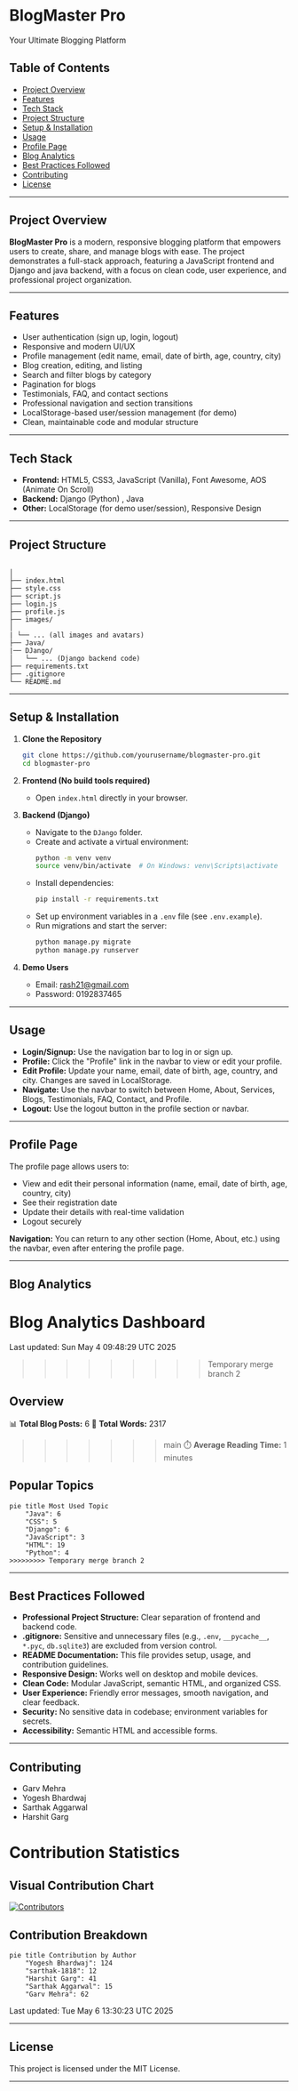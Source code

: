# BlogMaster Pro

Your Ultimate Blogging Platform

## Table of Contents

- [Project Overview](#project-overview)
- [Features](#features)
- [Tech Stack](#tech-stack)
- [Project Structure](#project-structure)
- [Setup & Installation](#setup--installation)
- [Usage](#usage)
- [Profile Page](#profile-page)
- [Blog Analytics](#blog-analytics)
- [Best Practices Followed](#best-practices-followed)
- [Contributing](#contributing)
- [License](#license)

---

## Project Overview

**BlogMaster Pro** is a modern, responsive blogging platform that empowers users to create, share, and manage blogs with ease. The project demonstrates a full-stack approach, featuring a JavaScript frontend and Django and java backend, with a focus on clean code, user experience, and professional project organization.

---

## Features

- User authentication (sign up, login, logout)
- Responsive and modern UI/UX
- Profile management (edit name, email, date of birth, age, country, city)
- Blog creation, editing, and listing
- Search and filter blogs by category
- Pagination for blogs
- Testimonials, FAQ, and contact sections
- Professional navigation and section transitions
- LocalStorage-based user/session management (for demo)
- Clean, maintainable code and modular structure

---

## Tech Stack

- **Frontend:** HTML5, CSS3, JavaScript (Vanilla), Font Awesome, AOS (Animate On Scroll)
- **Backend:** Django (Python) , Java
- **Other:** LocalStorage (for demo user/session), Responsive Design

---

## Project Structure

```

│
├── index.html
├── style.css
├── script.js
├── login.js
├── profile.js
├── images/
│
| └── ... (all images and avatars)
├── Java/
|── DJango/
│   └── ... (Django backend code)
├── requirements.txt
├── .gitignore
└── README.md
```

---

## Setup & Installation

1. **Clone the Repository**
   ```sh
   git clone https://github.com/yourusername/blogmaster-pro.git
   cd blogmaster-pro
   ```

2. **Frontend (No build tools required)**
   - Open `index.html` directly in your browser.

3. **Backend (Django)**
   - Navigate to the `DJango` folder.
   - Create and activate a virtual environment:
     ```sh
     python -m venv venv
     source venv/bin/activate  # On Windows: venv\Scripts\activate
     ```
   - Install dependencies:
     ```sh
     pip install -r requirements.txt
     ```
   - Set up environment variables in a `.env` file (see `.env.example`).
   - Run migrations and start the server:
     ```sh
     python manage.py migrate
     python manage.py runserver
     ```

4. **Demo Users**
   - Email: rash21@gmail.com
   - Password: 0192837465

---

## Usage

- **Login/Signup:** Use the navigation bar to log in or sign up.
- **Profile:** Click the "Profile" link in the navbar to view or edit your profile.
- **Edit Profile:** Update your name, email, date of birth, age, country, and city. Changes are saved in LocalStorage.
- **Navigate:** Use the navbar to switch between Home, About, Services, Blogs, Testimonials, FAQ, Contact, and Profile.
- **Logout:** Use the logout button in the profile section or navbar.

---

## Profile Page

The profile page allows users to:
- View and edit their personal information (name, email, date of birth, age, country, city)
- See their registration date
- Update their details with real-time validation
- Logout securely

**Navigation:**
You can return to any other section (Home, About, etc.) using the navbar, even after entering the profile page.

---

## Blog Analytics

<!-- BLOG-ANALYTICS:START -->
# Blog Analytics Dashboard
Last updated: Sun May  4 09:48:29 UTC 2025
>>>>>>>>> Temporary merge branch 2

## Overview

📊 **Total Blog Posts:** 6
📝 **Total Words:** 2317
>>>>>>> main
⏱️ **Average Reading Time:** 1 minutes

## Popular Topics

```mermaid
pie title Most Used Topic
    "Java": 6
    "CSS": 5
    "Django": 6
    "JavaScript": 3
    "HTML": 19
    "Python": 4
>>>>>>>>> Temporary merge branch 2
```
<!-- BLOG-ANALYTICS:END -->

---

## Best Practices Followed

- **Professional Project Structure:** Clear separation of frontend and backend code.
- **.gitignore:** Sensitive and unnecessary files (e.g., `.env`, `__pycache__`, `*.pyc`, `db.sqlite3`) are excluded from version control.
- **README Documentation:** This file provides setup, usage, and contribution guidelines.
- **Responsive Design:** Works well on desktop and mobile devices.
- **Clean Code:** Modular JavaScript, semantic HTML, and organized CSS.
- **User Experience:** Friendly error messages, smooth navigation, and clear feedback.
- **Security:** No sensitive data in codebase; environment variables for secrets.
- **Accessibility:** Semantic HTML and accessible forms.

---

## Contributing

- Garv Mehra
- Yogesh Bhardwaj
- Sarthak Aggarwal
- Harshit Garg

<!-- CONTRIBUTION-STATS:START -->
# Contribution Statistics

## Visual Contribution Chart

[![Contributors](https://contrib.rocks/image?repo=studentGarv/Blog_Master_Pro)](https://github.com/studentGarv/Blog_Master_Pro/graphs/contributors)

## Contribution Breakdown

```mermaid
pie title Contribution by Author
    "Yogesh Bhardwaj": 124
    "sarthak-1818": 12
    "Harshit Garg": 41
    "Sarthak Aggarwal": 15
    "Garv Mehra": 62
```

Last updated: Tue May  6 13:30:23 UTC 2025
<!-- CONTRIBUTION-STATS:END -->

---

## License

This project is licensed under the MIT License.

---

